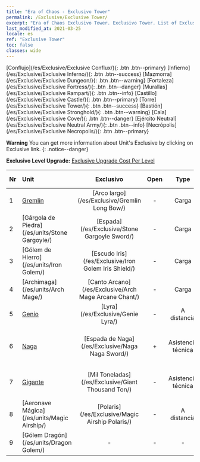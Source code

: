 ```yaml
---
title: "Era of Chaos - Exclusivo Tower"
permalink: /Exclusive/Exclusive Tower/
excerpt: "Era of Chaos Exclusivo Tower. Exclusivo Tower. List of Exclusivo Tower in Era of Chaos"
last_modified_at: 2021-03-25
locale: es
ref: "Exclusive Tower"
toc: false
classes: wide
---
```

 [Conflujo](/es/Exclusive/Exclusive Conflux/){: .btn .btn--primary} [Infierno](/es/Exclusive/Exclusive Inferno/){: .btn .btn--success} [Mazmorra](/es/Exclusive/Exclusive Dungeon/){: .btn .btn--warning} [Fortaleza](/es/Exclusive/Exclusive Fortress/){: .btn .btn--danger} [Murallas](/es/Exclusive/Exclusive Rampart/){: .btn .btn--info} [Castillo](/es/Exclusive/Exclusive Castle/){: .btn .btn--primary} [Torre](/es/Exclusive/Exclusive Tower/){: .btn .btn--success} [Bastión](/es/Exclusive/Exclusive Stronghold/){: .btn .btn--warning} [Cala](/es/Exclusive/Exclusive Cove/){: .btn .btn--danger} [Ejército Neutral](/es/Exclusive/Exclusive Neutral Army/){: .btn .btn--info} [Necrópolis](/es/Exclusive/Exclusive Necropolis/){: .btn .btn--primary} 

**Warning** You can get more information about Unit's Exclusive by clicking on Exclusive link. 
{: .notice--danger}

 **Exclusivo Level Upgrade:** [Exclusive Upgrade Cost Per Level](/Exclusive/ExclusiveUpgradeCostPerLevel/)

  | Nr |         Unit        | Exclusivo | Open  |    Type   |  Item to Rank UP      |  Aspecto   |
  |:---|:--------------------|:-------------:|:-----:|:---------:|:---------------------:|:-------:|
  | 1  | [Gremlin](/es/units/Gremlin/) | [Arco largo](/es/Exclusive/Gremlin Long Bow/) | - | Carga | [Ficha de Arco Largo](/es/Items/con_914/) | - |
  | 2  | [Gárgola de Piedra](/es/units/Stone Gargoyle/) | [Espada](/es/Exclusive/Stone Gargoyle Sword/) | - | Carga | [Ficha de espada](/es/Items/con_912/) | - |
  | 3  | [Gólem de Hierro](/es/units/Iron Golem/) | [Escudo Iris](/es/Exclusive/Iron Golem Iris Shield/) | - | Carga | [Ficha de Escudo Iris](/es/Items/con_913/) | - |
  | 4  | [Archimaga](/es/units/Arch Mage/) | [Canto Arcano](/es/Exclusive/Arch Mage Arcane Chant/) | - | Carga | [Ficha de Canto Arcano](/es/Items/con_915/) | - |
  | 5  | [Genio](/es/units/Genie/) | [Lyra](/es/Exclusive/Genie Lyra/) | - | A distancia | [Ficha de Lyra](/es/Items/con_986/) | [Aspecto Especial de Lyra](/es/Items/con_654/) |
  | 6  | [Naga](/es/units/Naga/) | [Espada de Naga](/es/Exclusive/Naga Naga Sword/) | + | Asistencia técnica | [Ficha de Espada Naga](/es/Items/con_987/) | [Aspecto Especial de Espada de Naga](/es/Items/con_655/) |
  | 7  | [Gigante](/es/units/Giant/) | [Mil Toneladas](/es/Exclusive/Giant Thousand Ton/) | - | Asistencia técnica | [Ficha de Mil Toneladas](/es/Items/con_988/) | [Aspecto Especial de Mil Toneladas](/es/Items/con_656/) |
  | 8  | [Aeronave Mágica](/es/units/Magic Airship/) | [Polaris](/es/Exclusive/Magic Airship Polaris/) | - | A distancia | [Ficha de Polaris](/es/Items/con_989/) | [Aspecto Especial de Polaris](/es/Items/con_657/) |
  | 9  | [Gólem Dragón](/es/units/Dragon Golem/) | - | - | - | none | none |

